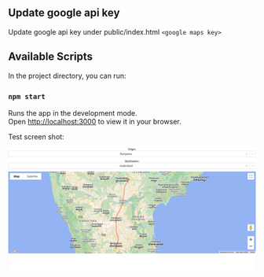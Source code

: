 ## Update google api key

Update google api key under public/index.html `<google maps key>`

## Available Scripts

In the project directory, you can run:

### `npm start`

Runs the app in the development mode.\
Open [http://localhost:3000](http://localhost:3000) to view it in your browser.

Test screen shot:

![Screenshot of the app](./test_screen_shot.png)
